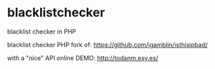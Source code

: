# blacklistchecker
blacklist checker in PHP


blacklist checker PHP fork of: 
https://github.com/jgamblin/isthisipbad/

with a "nice" API 
online DEMO: http://todanm.esy.es/